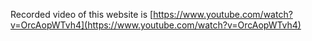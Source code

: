Recorded video of this website is [https://www.youtube.com/watch?v=OrcAopWTvh4](https://www.youtube.com/watch?v=OrcAopWTvh4)
